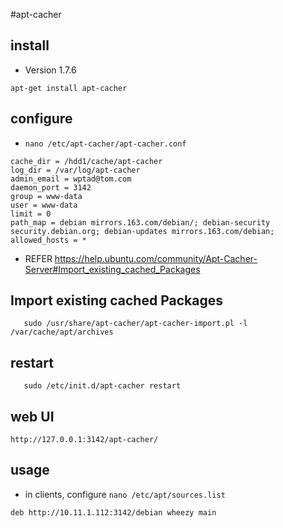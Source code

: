 #apt-cacher

## install

* Version 1.7.6

```
apt-get install apt-cacher
```

## configure


* `nano /etc/apt-cacher/apt-cacher.conf `

```
cache_dir = /hdd1/cache/apt-cacher
log_dir = /var/log/apt-cacher
admin_email = wptad@tom.com
daemon_port = 3142
group = www-data
user = www-data
limit = 0
path_map = debian mirrors.163.com/debian/; debian-security security.debian.org; debian-updates mirrors.163.com/debian;
allowed_hosts = *

```

* REFER <https://help.ubuntu.com/community/Apt-Cacher-Server#Import_existing_cached_Packages>


## Import existing cached Packages

```
   sudo /usr/share/apt-cacher/apt-cacher-import.pl -l /var/cache/apt/archives

```


## restart

```
   sudo /etc/init.d/apt-cacher restart

```



## web UI

```
http://127.0.0.1:3142/apt-cacher/
```



## usage

* in clients, configure `nano /etc/apt/sources.list`

```
deb http://10.11.1.112:3142/debian wheezy main

```